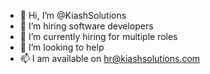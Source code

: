 - 👋 Hi, I’m @KiashSolutions
- 👀 I’m hiring software developers
- 🌱 I’m currently hiring for multiple roles
- 💞️ I’m looking to help 
- 📫 I am available on hr@kiashsolutions.com

<!---
KiashSolutions/KiashSolutions is a ✨ special ✨ repository because its `README.md` (this file) appears on your GitHub profile.
You can click the Preview link to take a look at your changes.
--->
